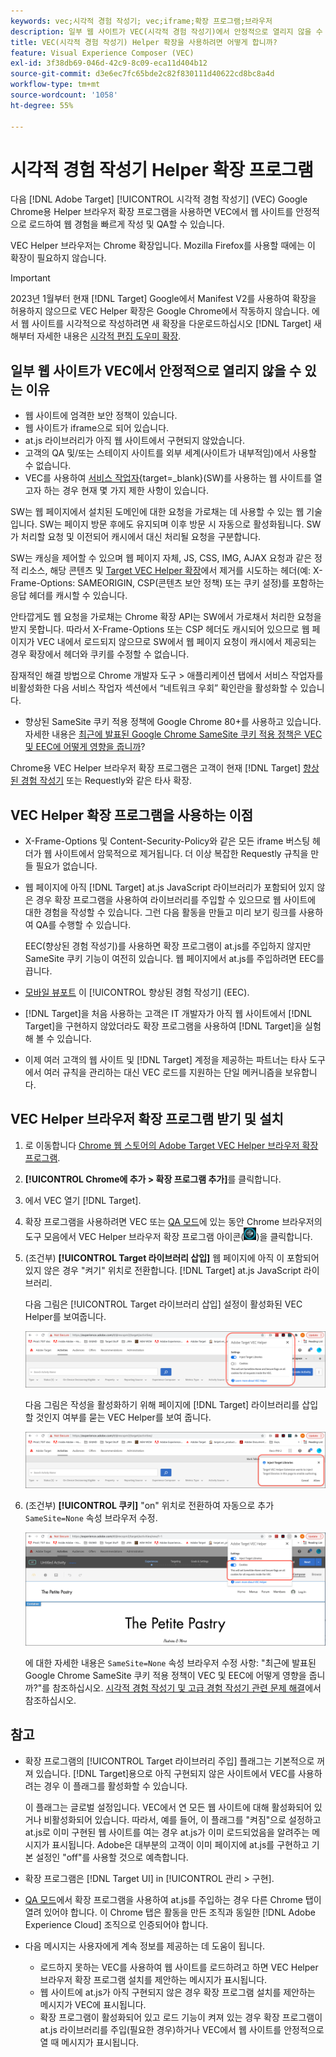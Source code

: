 ```yaml
---
keywords: vec;시각적 경험 작성기; vec;iframe;확장 프로그램;브라우저
description: 일부 웹 사이트가 VEC(시각적 경험 작성기)에서 안정적으로 열리지 않을 수 있는 이유를 알아봅니다. VEC Helper 브라우저 확장 프로그램을 사용하면 VEC에서 웹 사이트를 안정적으로 로드할 수 있습니다.
title: VEC(시각적 경험 작성기) Helper 확장을 사용하려면 어떻게 합니까?
feature: Visual Experience Composer (VEC)
exl-id: 3f38db69-046d-42c9-8c09-eca11d404b12
source-git-commit: d3e6ec7fc65bde2c82f830111d40622cd8bc8a4d
workflow-type: tm+mt
source-wordcount: '1058'
ht-degree: 55%

---
```


# 시각적 경험 작성기 Helper 확장 프로그램

다음 [!DNL Adobe Target] [!UICONTROL 시각적 경험 작성기] (VEC) Google Chrome용 Helper 브라우저 확장 프로그램을 사용하면 VEC에서 웹 사이트를 안정적으로 로드하여 웹 경험을 빠르게 작성 및 QA할 수 있습니다.

VEC Helper 브라우저는 Chrome 확장입니다. Mozilla Firefox를 사용할 때에는 이 확장이 필요하지 않습니다.

>[!IMPORTANT]
>
>2023년 1월부터 현재 [!DNL Target] Google에서 Manifest V2를 사용하여 확장을 허용하지 않으므로 VEC Helper 확장은 Google Chrome에서 작동하지 않습니다. 에서 웹 사이트를 시각적으로 작성하려면 새 확장을 다운로드하십시오 [!DNL Target] 새해부터 자세한 내용은 [시각적 편집 도우미 확장](/help/main/c-experiences/c-visual-experience-composer/r-troubleshoot-composer/visual-editing-helper-extension).

## 일부 웹 사이트가 VEC에서 안정적으로 열리지 않을 수 있는 이유

* 웹 사이트에 엄격한 보안 정책이 있습니다.
* 웹 사이트가 iframe으로 되어 있습니다.
* at.js 라이브러리가 아직 웹 사이트에서 구현되지 않았습니다.
* 고객의 QA 및/또는 스테이지 사이트를 외부 세계(사이트가 내부적임)에서 사용할 수 없습니다.
* VEC를 사용하여 [서비스 작업자](https://developer.mozilla.org/en-US/docs/Web/API/Service_Worker_API){target=_blank}(SW)를 사용하는 웹 사이트를 열고자 하는 경우 현재 몇 가지 제한 사항이 있습니다.

SW는 웹 페이지에서 설치된 도메인에 대한 요청을 가로채는 데 사용할 수 있는 웹 기술입니다. SW는 페이지 방문 후에도 유지되며 이후 방문 시 자동으로 활성화됩니다. SW가 처리할 요청 및 이전되어 캐시에서 대신 처리될 요청을 구분합니다.

SW는 캐싱을 제어할 수 있으며 웹 페이지 자체, JS, CSS, IMG, AJAX 요청과 같은 정적 리소스, 해당 콘텐츠 및 [Target VEC Helper 확장](/help/main/c-experiences/c-visual-experience-composer/r-troubleshoot-composer/vec-helper-browser-extension.md)에서 제거를 시도하는 헤더(예: X-Frame-Options: SAMEORIGIN, CSP(콘텐츠 보안 정책) 또는 쿠키 설정)를 포함하는 응답 헤더를 캐시할 수 있습니다.

안타깝게도 웹 요청을 가로채는 Chrome 확장 API는 SW에서 가로채서 처리한 요청을 받지 못합니다. 따라서 X-Frame-Options 또는 CSP 헤더도 캐시되어 있으므로 웹 페이지가 VEC 내에서 로드되지 않으므로 SW에서 웹 페이지 요청이 캐시에서 제공되는 경우 확장에서 헤더와 쿠키를 수정할 수 없습니다.

잠재적인 해결 방법으로 Chrome 개발자 도구 > 애플리케이션 탭에서 서비스 작업자를 비활성화한 다음 서비스 작업자 섹션에서 “네트워크 우회” 확인란을 활성화할 수 있습니다.

* 향상된 SameSite 쿠키 적용 정책에 Google Chrome 80+를 사용하고 있습니다. 자세한 내용은 [최근에 발표된 Google Chrome SameSite 쿠키 적용 정책은 VEC 및 EEC에 어떻게 영향을 줍니까](/help/main/c-experiences/c-visual-experience-composer/r-troubleshoot-composer/issues-related-to-the-visual-experience-composer-vec-and-enhanced-experience-composer-eec.md#samesite)?

Chrome용 VEC Helper 브라우저 확장 프로그램은 고객이 현재 [!DNL Target] [향상된 경험 작성기](/help/main/administrating-target/visual-experience-composer-set-up.md#eec) 또는 Requestly와 같은 타사 확장.

## VEC Helper 확장 프로그램을 사용하는 이점

* X-Frame-Options 및 Content-Security-Policy와 같은 모든 iframe 버스팅 헤더가 웹 사이트에서 암묵적으로 제거됩니다. 더 이상 복잡한 Requestly 규칙을 만들 필요가 없습니다.
* 웹 페이지에 아직 [!DNL Target] at.js JavaScript 라이브러리가 포함되어 있지 않은 경우 확장 프로그램을 사용하여 라이브러리를 주입할 수 있으므로 웹 사이트에 대한 경험을 작성할 수 있습니다. 그런 다음 활동을 만들고 미리 보기 링크를 사용하여 QA를 수행할 수 있습니다.

   EEC(향상된 경험 작성기)를 사용하면 확장 프로그램이 at.js를 주입하지 않지만 SameSite 쿠키 기능이 여전히 있습니다. 웹 페이지에서 at.js를 주입하려면 EEC를 끕니다.

* [모바일 뷰포트](/help/main/c-experiences/c-visual-experience-composer/mobile-viewports.md) 이 [!UICONTROL 향상된 경험 작성기] (EEC).
* [!DNL Target]을 처음 사용하는 고객은 IT 개발자가 아직 웹 사이트에서 [!DNL Target]을 구현하지 않았더라도 확장 프로그램을 사용하여 [!DNL Target]을 실험해 볼 수 있습니다.
* 이제 여러 고객의 웹 사이트 및 [!DNL Target] 계정을 제공하는 파트너는 타사 도구에서 여러 규칙을 관리하는 대신 VEC 로드를 지원하는 단일 메커니즘을 보유합니다.

## VEC Helper 브라우저 확장 프로그램 받기 및 설치

1. 로 이동합니다 [Chrome 웹 스토어의 Adobe Target VEC Helper 브라우저 확장 프로그램](https://chrome.google.com/webstore/detail/adobe-target-vec-helper/ggjpideecfnbipkacplkhhaflkdjagak).
1. **[!UICONTROL Chrome에 추가 > 확장 프로그램 추가]**&#x200B;를 클릭합니다.
1. 에서 VEC 열기 [!DNL Target].
1. 확장 프로그램을 사용하려면 VEC 또는 [QA 모드](/help/main/c-activities/c-activity-qa/activity-qa.md)에 있는 동안 Chrome 브라우저의 도구 모음에서 VEC Helper 브라우저 확장 프로그램 아이콘(![VEC Helper 아이콘](/help/main/c-experiences/c-visual-experience-composer/r-troubleshoot-composer/assets/vec-help-extension.png))을 클릭합니다.
1. (조건부) **[!UICONTROL Target 라이브러리 삽입]** 웹 페이지에 아직 이 포함되어 있지 않은 경우 &quot;켜기&quot; 위치로 전환합니다. [!DNL Target] at.js JavaScript 라이브러리.

   다음 그림은 [!UICONTROL Target 라이브러리 삽입] 설정이 활성화된 VEC Helper를 보여줍니다.

   ![VEC helper 1](/help/main/c-experiences/c-visual-experience-composer/r-troubleshoot-composer/assets/vec-help-extension-1.png)

   다음 그림은 작성을 활성화하기 위해 페이지에 [!DNL Target] 라이브러리를 삽입할 것인지 여부를 묻는 VEC Helper를 보여 줍니다.

   ![VEC helper 2](/help/main/c-experiences/c-visual-experience-composer/r-troubleshoot-composer/assets/vec-helper.png)

1. (조건부) **[!UICONTROL 쿠키]** &quot;on&quot; 위치로 전환하여 자동으로 추가 `SameSite=None` 속성 브라우저 수정.

   ![쿠키는 VEC helper 확장에서 토글합니다](/help/main/c-experiences/c-visual-experience-composer/r-troubleshoot-composer/assets/cookies-vec-helper.png)

   에 대한 자세한 내용은 `SameSite=None` 속성 브라우저 수정 사항: &quot;최근에 발표된 Google Chrome SameSite 쿠키 적용 정책이 VEC 및 EEC에 어떻게 영향을 줍니까?&quot;를 참조하십시오. [시각적 경험 작성기 및 고급 경험 작성기 관련 문제 해결](/help/main/c-experiences/c-visual-experience-composer/r-troubleshoot-composer/issues-related-to-the-visual-experience-composer-vec-and-enhanced-experience-composer-eec.md#samesite)에서 참조하십시오.

## 참고

* 확장 프로그램의 [!UICONTROL Target 라이브러리 주입] 플래그는 기본적으로 꺼져 있습니다. [!DNL Target]용으로 아직 구현되지 않은 사이트에서 VEC를 사용하려는 경우 이 플래그를 활성화할 수 있습니다.

   이 플래그는 글로벌 설정입니다. VEC에서 연 모든 웹 사이트에 대해 활성화되어 있거나 비활성화되어 있습니다. 따라서, 예를 들어, 이 플래그를 &quot;켜짐&quot;으로 설정하고 at.js로 이미 구현된 웹 사이트를 여는 경우 at.js가 이미 로드되었음을 알려주는 메시지가 표시됩니다. Adobe은 대부분의 고객이 이미 페이지에 at.js를 구현하고 기본 설정인 &quot;off&quot;를 사용할 것으로 예측합니다.

* 확장 프로그램은 [!DNL Target UI] in [!UICONTROL 관리 > 구현].
* [QA 모드](/help/main/c-activities/c-activity-qa/activity-qa.md)에서 확장 프로그램을 사용하여 at.js를 주입하는 경우 다른 Chrome 탭이 열려 있어야 합니다. 이 Chrome 탭은 활동을 만든 조직과 동일한 [!DNL Adobe Experience Cloud] 조직으로 인증되어야 합니다.
* 다음 메시지는 사용자에게 계속 정보를 제공하는 데 도움이 됩니다.

   * 로드하지 못하는 VEC를 사용하여 웹 사이트를 로드하려고 하면 VEC Helper 브라우저 확장 프로그램 설치를 제안하는 메시지가 표시됩니다.
   * 웹 사이트에 at.js가 아직 구현되지 않은 경우 확장 프로그램 설치를 제안하는 메시지가 VEC에 표시됩니다.
   * 확장 프로그램이 활성화되어 있고 로드 기능이 켜져 있는 경우 확장 프로그램이 at.js 라이브러리를 주입(필요한 경우)하거나 VEC에서 웹 사이트를 안정적으로 열 때 메시지가 표시됩니다.
